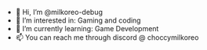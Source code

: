 - 👋 Hi, I’m @milkoreo-debug
- 👀 I’m interested in: Gaming and coding
- 🌱 I’m currently learning: Game Development
- 📫 You can reach me through discord @ choccymilkoreo
